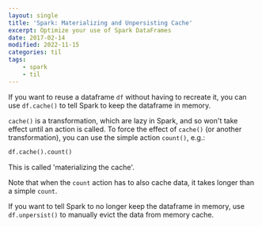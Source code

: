 ```yaml
---
layout: single
title: 'Spark: Materializing and Unpersisting Cache'
excerpt: Optimize your use of Spark DataFrames
date: 2017-02-14
modified: 2022-11-15
categories: til
tags:
    - spark
    - til
---
```


If you want to reuse a dataframe `df` without having to recreate it,
you can use `df.cache()` to tell Spark to keep the dataframe in memory.

`cache()` is a transformation, which are lazy in Spark,
and so won't take effect until an action is called.
To force the effect of `cache()` (or another transformation),
you can use the simple action `count()`, e.g.:

```python
df.cache().count()
```

This is called 'materializing the cache'.

Note that when the `count` action has to also cache data,
it takes longer than a simple `count`.

If you want to tell Spark to no longer keep the dataframe in memory,
use `df.unpersist()` to manually evict the data from memory cache.
